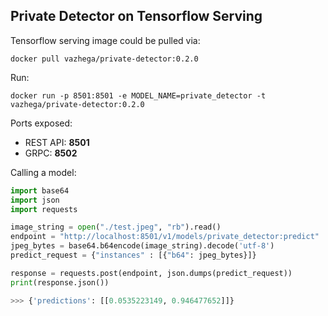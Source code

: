 ## Private Detector on Tensorflow Serving

Tensorflow serving image could be pulled via:

```shell
docker pull vazhega/private-detector:0.2.0
```

Run: 

```shell
docker run -p 8501:8501 -e MODEL_NAME=private_detector -t vazhega/private-detector:0.2.0
```

Ports exposed:
* REST API: **8501**
* GRPC: **8502**

Calling a model:

```python
import base64
import json
import requests

image_string = open("./test.jpeg", "rb").read()
endpoint = "http://localhost:8501/v1/models/private_detector:predict"
jpeg_bytes = base64.b64encode(image_string).decode('utf-8')
predict_request = {"instances" : [{"b64": jpeg_bytes}]}

response = requests.post(endpoint, json.dumps(predict_request))
print(response.json())

>>> {'predictions': [[0.0535223149, 0.946477652]]}
```